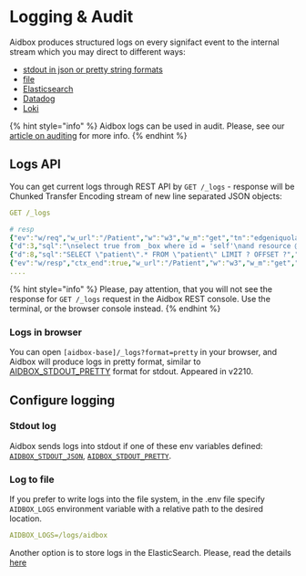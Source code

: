 # Logging & Audit

Aidbox produces structured logs on every signifact event to the internal stream which you may direct to different ways:

* [stdout in json or pretty string formats](./#stdour-log)
* [file](./#log-to-file)
* [Elasticsearch](elastic-logs-and-monitoring-integration.md)
* [Datadog](datadog-guide.md)
* [Loki](loki-integration.md)

{% hint style="info" %}
Aidbox logs can be used in audit. Please, see our [article on auditing](audit.md) for more info.
{% endhint %}

## Logs API

You can get current logs through REST API by `GET /_logs` - response will be Chunked Transfer Encoding stream of new line separated JSON objects:

```yaml
GET /_logs

# resp
{"ev":"w/req","w_url":"/Patient","w":"w3","w_m":"get","tn":"edgeniquola","ts":"2019-04-18T13:35:43Z","w_addr":"83.243.75.14, 35.244.249.127","ctx":"d0625fcf-f1a7-4b78-bbdf-b4ec87b6fb57","w_qs":null}
{"d":3,"sql":"\nselect true from _box where id = 'self'\nand resource @>\njsonb_build_object(\n  'participant',\n  jsonb_build_array(json_build_object('user', json_build_object('id', ?::text )))\n) ","db_prm":["github-32066"],"ts":"2019-04-18T13:35:43Z","w":"w3","ev":"db/q","tn":"edgeniquola","ctx":"d0625fcf-f1a7-4b78-bbdf-b4ec87b6fb57"}
{"d":8,"sql":"SELECT \"patient\".* FROM \"patient\" LIMIT ? OFFSET ?","db_prm":["100","0"],"ts":"2019-04-18T13:35:43Z","w":"w3","ev":"db/q","tn":"edgeniquola","ctx":"d0625fcf-f1a7-4b78-bbdf-b4ec87b6fb57"}
{"ev":"w/resp","ctx_end":true,"w_url":"/Patient","w":"w3","w_m":"get","tn":"edgeniquola","ts":"2019-04-18T13:35:43Z","d":15,"w_st":200,"ctx":"d0625fcf-f1a7-4b78-bbdf-b4ec87b6fb57"}
....
```

{% hint style="info" %}
Please, pay attention, that you will not see the response for `GET /_logs` request in the Aidbox REST console. Use the terminal, or the browser console instead.
{% endhint %}

### Logs in browser

You can open `[aidbox-base]/_logs?format=pretty` in your browser, and Aidbox will produce logs in pretty format, similar to [AIDBOX\_STDOUT\_PRETTY](./#stdout-log) format for stdout. Appeared in v2210.

## Configure logging

### Stdout log

Aidbox sends logs into stdout if one of these env variables defined: [`AIDBOX_STDOUT_JSON`](../../reference/configuration/environment-variables/optional-environment-variables.md#aidbox\_stdout\_json), [`AIDBOX_STDOUT_PRETTY`](../../reference/configuration/environment-variables/optional-environment-variables.md#aidbox\_stdout\_pretty).&#x20;

### Log to file

If you prefer to write logs into the file system, in the .env file specify `AIDBOX_LOGS` environment variable with a relative path to the desired location.

```yaml
AIDBOX_LOGS=/logs/aidbox
```

Another option is to store logs in the ElasticSearch. Please, read the details [here](https://docs.aidbox.app/app-development-guides/receive-logs-from-your-app/elastic-logs-and-monitoring-integration)
